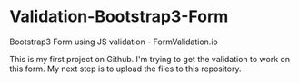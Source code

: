 # Validation-Bootstrap3-Form
Bootstrap3 Form using JS validation - FormValidation.io

This is my first project on Github. I'm trying to get the validation to work on this form. My next step is to upload the files to this repository.
